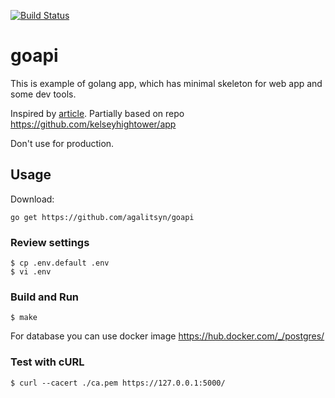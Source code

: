 [![Build Status](https://travis-ci.org/agalitsyn/goapi.svg?branch=master)](https://travis-ci.org/agalitsyn/goapi)

# goapi

This is example of golang app, which has minimal skeleton for web app and some dev tools.

Inspired by [article](https://medium.com/@kelseyhightower/12-fractured-apps-1080c73d481c#.ihna7diaw).
Partially based on repo https://github.com/kelseyhightower/app

Don't use for production.

## Usage

Download:

```
go get https://github.com/agalitsyn/goapi
```

### Review settings

```
$ cp .env.default .env
$ vi .env
```

### Build and Run

```
$ make

```

For database you can use docker image https://hub.docker.com/_/postgres/

### Test with cURL

```
$ curl --cacert ./ca.pem https://127.0.0.1:5000/
```
